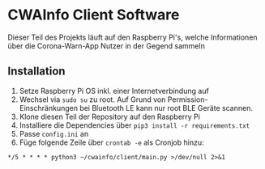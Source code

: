# CWAInfo Client Software

Dieser Teil des Projekts läuft auf den Raspberry Pi's, welche Informationen über die Corona-Warn-App Nutzer in der Gegend sammeln

## Installation

1. Setze Raspberry Pi OS inkl. einer Internetverbindung auf
1. Wechsel via `sudo su` zu root. Auf Grund von Permission-Einschränkungen bei Bluetooth LE kann nur root BLE Geräte scannen.
1. Klone diesen Teil der Repository auf den Raspberry Pi
1. Installiere die Dependencies über `pip3 install -r requirements.txt`
1. Passe `config.ini` an
1. Füge folgende Zeile über `crontab -e` als Cronjob hinzu:
```
*/5 * * * * python3 ~/cwainfo/client/main.py >/dev/null 2>&1
```
